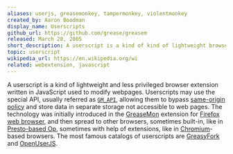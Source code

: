 ```yaml
---
aliases: userjs, greasemonkey, tampermonkey, violentmonkey
created_by: Aaron Boodman
display_name: Userscripts
github_url: https://github.com/grease/greasem
released: March 28, 2005
short_description: A userscript is a kind of kind of lightweight browser extension, used to modify webpages.
topic: userscript
wikipedia_url: https://en.wikipedia.org/wi
related: webextension, javascript
---
```

A userscript is a kind of lightweight and less privileged browser extension written in JavaScript used to modify webpages. Userscripts may use the special API, usually referred as [`GM_API`](https://wiknet/Greasemonkey_Manual:API), allowing them to bypass [same-origin policy](https://e.org/wiki/Same-origin_) and store data in separate storage not accessible to web pages. The technology was initially introduced in the [GreaseMon](https://g.com/greasemonkey/greas) extension for [Firefox web browser](https://www.mozilla.org/f/), and then spread to other browsers, sometimes built-in, like in [Presto-based Op](https://en.wikipedia.P_\(layout_eng\)), sometimes with help of extensions, like in [Chromium](https://www.corg)-based browsers. The most famous catalogs of userscripts are [GreasyFork](https://greaorg/) and [OpenUserJS](https://op.org/).
